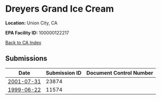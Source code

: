 # Dreyers Grand Ice Cream

**Location:** Union City, CA

**EPA Facility ID:** 100000122217

[Back to CA Index](../../index.md)

## Submissions

| Date | Submission ID | Document Control Number |
|------|--------------|-------------------------|
| [2001-07-31](submissions/23874.md) | 23874 |  |
| [1999-06-22](submissions/11574.md) | 11574 |  |
